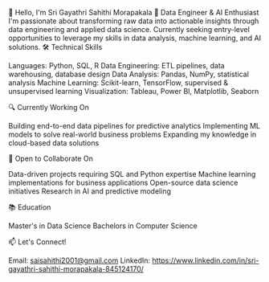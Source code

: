 👋 Hello, I'm Sri Gayathri Sahithi Morapakala
💼 Data Engineer & AI Enthusiast
I'm passionate about transforming raw data into actionable insights through data engineering and applied data science. Currently seeking entry-level opportunities to leverage my skills in data analysis, machine learning, and AI solutions.
🛠️ Technical Skills

Languages: Python, SQL, R
Data Engineering: ETL pipelines, data warehousing, database design
Data Analysis: Pandas, NumPy, statistical analysis
Machine Learning: Scikit-learn, TensorFlow, supervised & unsupervised learning
Visualization: Tableau, Power BI, Matplotlib, Seaborn

🔍 Currently Working On

Building end-to-end data pipelines for predictive analytics
Implementing ML models to solve real-world business problems
Expanding my knowledge in cloud-based data solutions

🤝 Open to Collaborate On

Data-driven projects requiring SQL and Python expertise
Machine learning implementations for business applications
Open-source data science initiatives
Research in AI and predictive modeling

📚 Education

Master's in Data Science
Bachelors in Computer Science


📫 Let's Connect!

Email: saisahithi2001@gmail.com
LinkedIn: https://www.linkedin.com/in/sri-gayathri-sahithi-morapakala-845124170/
